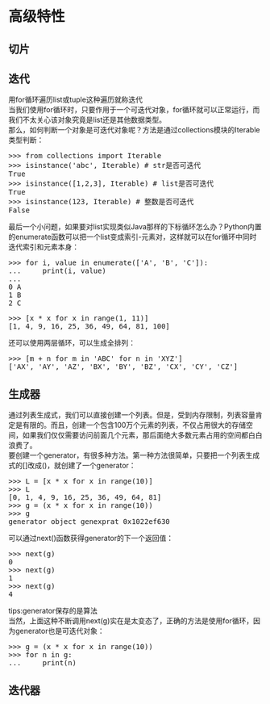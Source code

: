 # 高级特性
## 切片
## 迭代
用for循环遍历list或tuple这种遍历就称迭代  
当我们使用for循环时，只要作用于一个可迭代对象，for循环就可以正常运行，而我们不太关心该对象究竟是list还是其他数据类型。  
那么，如何判断一个对象是可迭代对象呢？方法是通过collections模块的Iterable类型判断：
<pre>
>>> from collections import Iterable
>>> isinstance('abc', Iterable) # str是否可迭代
True
>>> isinstance([1,2,3], Iterable) # list是否可迭代
True
>>> isinstance(123, Iterable) # 整数是否可迭代
False</pre>
最后一个小问题，如果要对list实现类似Java那样的下标循环怎么办？Python内置的enumerate函数可以把一个list变成索引-元素对，这样就可以在for循环中同时迭代索引和元素本身：
<pre>
>>> for i, value in enumerate(['A', 'B', 'C']):
...     print(i, value)
...
0 A
1 B
2 C</pre>
<pre>>>> [x * x for x in range(1, 11)]
[1, 4, 9, 16, 25, 36, 49, 64, 81, 100]</pre>
还可以使用两层循环，可以生成全排列：
<pre>
>>> [m + n for m in 'ABC' for n in 'XYZ']
['AX', 'AY', 'AZ', 'BX', 'BY', 'BZ', 'CX', 'CY', 'CZ']</pre>
## 生成器
通过列表生成式，我们可以直接创建一个列表。但是，受到内存限制，列表容量肯定是有限的。而且，创建一个包含100万个元素的列表，不仅占用很大的存储空间，如果我们仅仅需要访问前面几个元素，那后面绝大多数元素占用的空间都白白浪费了。  
要创建一个generator，有很多种方法。第一种方法很简单，只要把一个列表生成式的[]改成()，就创建了一个generator：
<pre>
>>> L = [x * x for x in range(10)]
>>> L
[0, 1, 4, 9, 16, 25, 36, 49, 64, 81]
>>> g = (x * x for x in range(10))
>>> g
generator object genexprat 0x1022ef630
</pre>
可以通过next()函数获得generator的下一个返回值：
<pre>
>>> next(g)
0
>>> next(g)
1
>>> next(g)
4</pre>
tips:generator保存的是算法  
当然，上面这种不断调用next(g)实在是太变态了，正确的方法是使用for循环，因为generator也是可迭代对象：
<pre>
>>> g = (x * x for x in range(10))
>>> for n in g:
...     print(n)</pre>
## 迭代器

